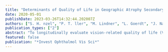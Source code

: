 ```yaml
---
title: "Determinants of Quality of Life in Geographic Atrophy Secondary to Age-Related Macular Degeneration"
date: 2020-05-01
publishDate: 2023-03-26T14:32:44.202007Z
authors: ["S. H. nzel", "P. T. ller", "M. Lindner", "L. Goerdt", "J. Nadal", "M. Schmid", "S. Schmitz-Valckenberg", "F. G. Holz", "M. Fleckenstein", "M. Pfau"]
publication_types: ["2"]
abstract: "To longitudinally evaluate vision-related quality of life (VRQoL) in geographic atrophy (GA) secondary to age-related macular degeneration (AMD) and define its relation to visual function and structural biomarkers. Patients with GA secondary to AMD were recruited in the context of the prospective, non-interventional, natural-history Directional Spread in Geographic-Atrophy study (NCT02051998). Fundus autofluorescence and infrared reflectance images were semi-automatically annotated for GA. Linear mixed-effects models were applied to investigate the association of putative determinants with the National Eye Institute Visual Function Questionnaire 25 (NEI VFQ-25) VRQoL. 7.49 years were included in the analysis. At baseline, median (IQR) best-corrected visual acuity (BCVA) was 0.3 (0.51) for the better eye and 0.89 (0.76) for the worse eye; 46% of the patients showed binocular and 25.3% monocular non-central GA. The VRQoL composite score was impaired: 69.96 (24.03). Sixty-six patients with a median of 2 (2) follow-up visits after 1.08 (0.78) years were examined longitudinally. Vision-related quality of life is significantly impaired in patients with GA secondary to AMD. The cross-sectional and longitudinal association of VRQoL with visual functional and structural biomarkers supports the validity of the NEI VFQ-25 VRQoL."
featured: false
publication: "*Invest Ophthalmol Vis Sci*"
---
```



